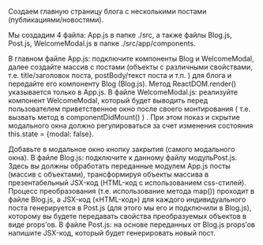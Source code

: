Создаем главную страницу блога с несколькими постами (публикациями/новостями).

Мы создадим 4 файла: App.js в папке ./src, а также файлы Blog.js, Post.js, WelcomeModal.js в папке ./src/app/components.

В главном файле App.js: подключите компоненты Blog и WelcomeModal, далее создайте массив с постами 
(объекты с различными свойствами, т.е. title/заголовок поста, postBody/текст поста и т.п. ) для блога и передайте 
его компоненту Blog (Blog.js). Метод ReactDOM.render() указывается только в App.js.
В файле WelcomeModal.js: реализуйте компонент WelcomeModal, который будет выводить перед пользователем 
приветственное окно после своего монтирования ( т.е. вызвать метод в componentDidMount() ) . 
При этом показ и скрытие модального окна должно регулироваться за счет изменения состояния this.state = {modal: false}. 

Добавьте в модальное окно кнопку закрытия (самого модального окна).
В файле Blog.js: подключите к данному файлу модульPost.js. Здесь вы должны обработать переданные модулем App.js посты 
(массив с объектами), трансформируя объекты массива в презентабельный JSX-код (HTML-код с использованием css-стилей). 
Процесс преобразования (т.е. использование метода map()) проходит в файле Blog.js, а JSX-код («HTML-код») для каждого 
индивидуального поста генерируется в Post.js (для этого мы его и подключили в Blog.js), которому вы будете передавать 
свойства преобразуемых объектов в виде props’ов.
В файле Post.js: на основе переданных от Blog.js props’ов напишите JSX-код, который будет генерировать новый пост.
